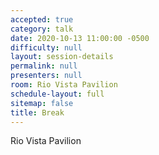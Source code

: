 ```yaml
---
accepted: true
category: talk
date: 2020-10-13 11:00:00 -0500
difficulty: null
layout: session-details
permalink: null
presenters: null
room: Rio Vista Pavilion
schedule-layout: full
sitemap: false
title: Break
---
```


Rio Vista Pavilion